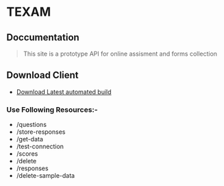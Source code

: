 # TEXAM


## Doccumentation

> This site is a prototype API for online assisment and forms collection


## Download Client 
- [Download Latest automated build](https://github.com/harshsinghvi/texam/releases/download/latest/quiz-windows.exe)
### Use Following Resources:- 

* /questions
* /store-responses
* /get-data
* /test-connection
* /scores
* /delete   
* /responses
* /delete-sample-data